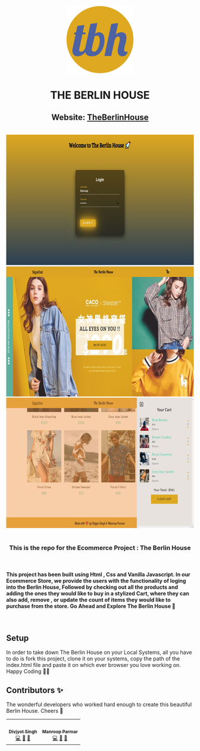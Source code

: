 <div align = "center">
<img src="./images/apple-touch-icon.png">

# THE BERLIN HOUSE

## Website: [TheBerlinHouse](https://divjyotsingh.github.io/TheBerlinHouse/index.html)
<br>

<img height=350px src="./images/ss-login3.jpg">
<img height=350px src="./images/ss-home.jpg">
<img height=350px src="./images/ss-home3.jpg">

</div>
<br>
<div align="center">

### This is the repo for the Ecommerce Project : The Berlin House 
</div>
<br>

 #### This project has been built using Html , Css and Vanilla Javascript. In our Ecommerce Store, we provide the users with the functionality of loging into the Berlin House, Followed by checking out all the products and adding the ones they would like to buy in a stylized Cart, where they can also add, remove , or update the count of items they would like to purchase from the store. Go Ahead and Explore The Berlin House 🍺
 <br>

 ## Setup
In order to take down The Berlin House on your Local Systems, all you have to do is fork this project, clone it on your systems, copy the path of the index.html file and paste it on which ever browser you love working on. <br>Happy Coding 🚀🚀

## Contributors ✨

The wonderful developers who worked hard enough to create this beautiful Berlin House. Cheers 🍺

<table>
  <tr>
    <td align="center"><a href="https://www.linkedin.com/in/divjyot-singh-517793195/"><img src="https://avatars1.githubusercontent.com/u/56316275?v=4" width="100px;" alt=""/><br /><sub><b>Divjyot Singh</b></sub></a><br /><a href="https://github.com/developer-student-club-thapar/officialWebsite/commits?author=DivjyotSingh" title="Code">💻</a> <a href="#design-DivjyotSingh" title="Design">🎨</a>
    <a href="#maintenance-DivjyotSingh" title="Maintenance">🚧</a></td>
    <td align="center"><a href="https://www.linkedin.com/in/manroop-parmar/"><img src="https://avatars1.githubusercontent.com/u/65765070?v=4" width="100px;" alt=""/><br /><sub><b>Manroop Parmar</b></sub></a><br /><a href="https://github.com/developer-student-club-thapar/officialWebsite/commits?author=bughunter9" title="Code">💻</a> <a href="#design-bughunter9" title="Design">🎨</a> <a href="#maintenance-bughunter9" title="Maintenance">🚧</a></td>

  </tr>
</table>
